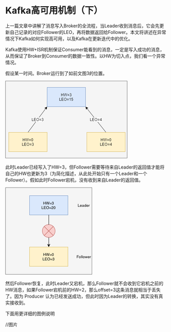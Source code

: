 # Kafka高可用机制（下）
上一篇文章中讲解了消息写入Broker的全流程，当Leader收到消息后，它会先更新自己记录的对应Follower的LEO，再将数据返回给Follower。本文将讲述在异常情况下Kafka如何实现高可用，以及Kafka在更新迭代中的优化。

Kafka使用HW+ISR机制保证Consumer能看到的消息，一定是写入成功的消息，从而保证了Broker到Consumer的数据一致性。以HW为切入点，我们看一个异常情况。

假设某一时间。Broker运行到了如前文图3的位置。

![](../../img/KAFKA-FLOW03.png)

此时Leader已经写入了HW=3，但Follower需要等待来自Leader的返回值才能将自己的HW也更新为3（为简化描述，从此处开始只有一个Leader和一个Follower）。假如此时Follower宕机，没有收到来自Leader的返回值。

![](../../img/Kafka-HA-error01.png)

然后Follower恢复，此时Leader又宕机，那么Follower就不会收到它宕机之前的HW消息，如果Follower宕机前的HW=2，那么offset=3这条消息就相当于丢失了。因为 Producer 认为已经发送成功，但此时因为Leader的转换，其实没有真实接收到。

下面用更详细的图例说明

//图片

